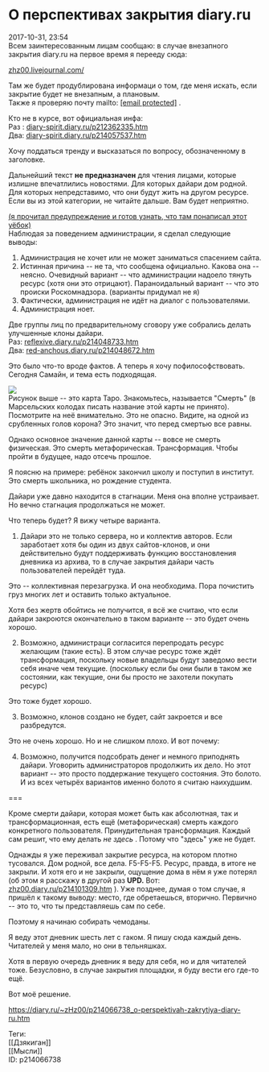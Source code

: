 О перспективах закрытия diary.ru
=================================

   
 2017-10-31, 23:54   
  Всем заинтересованным лицам сообщаю: в случае внезапного закрытия diary.ru на первое время я перееду сюда:   
   
  [zhz00.livejournal.com/](https://zhz00.livejournal.com/)    
   
 Там же будет продублирована информаци о том, где меня искать, если закрытие будет не внезапным, а плановым.   
 Также я проверяю почту mailto:  [[email protected]](/cdn-cgi/l/email-protection)  .   
   
 Кто не в курсе, вот официальная инфа:   
 Раз :  [diary-spirit.diary.ru/p212362335.htm](http://diary-spirit.diary.ru/p212362335.htm)    
 Два:  [diary-spirit.diary.ru/p214057537.htm](http://diary-spirit.diary.ru/p214057537.htm)    
   
 Хочу поддаться тренду и высказаться по вопросу, обозначенному в заголовке.   
   
 Дальнейший текст  **не предназначен**  для чтения лицами, которые излишне впечатлились новостями. Для которых дайари дом родной. Для которых непредставимо, что они будут жить на другом ресурсе. Если вы из этой категории, не читайте дальше. Вам будет неприятно.   
   
  [(я прочитал предупреждение и готов узнать, что там понаписал этот уёбок)](https://zHz00.diary.ru/p214066738.htm?index=1#linkmore214066738m1)      
 Наблюдая за поведением администрации, я сделал следующие выводы:   
 1. Администрация не хочет или не может заниматься спасением сайта.   
 2. Истинная причина -- не та, что сообщена официально. Какова она -- неясно. Очевидный вариант -- что администрации надоело тянуть ресурс (хотя они это отрицают). Параноидальный вариант -- что это происки Роскомнадзора. (варианты придумал не я)   
 3. Фактически, администрация не идёт на диалог с пользователями.   
 4. Администрация ноет.   
   
 Две группы лиц по предварительному сговору уже собрались делать улучшенные клоны дайари.   
 Раз:  [reflexive.diary.ru/p214048733.htm](http://reflexive.diary.ru/p214048733.htm)    
 Два:  [red-anchous.diary.ru/p214048672.htm](http://red-anchous.diary.ru/p214048672.htm)    
   
 Это было что-то вроде фактов. А теперь я хочу пофилософствовать. Сегодня Самайн, и тема есть подходящая.   
   
  ![](https://i.imgur.com/ePR5gtj.jpg)    
 Рисунок выше -- это карта Таро. Знакомьтесь, называется "Смерть" (в Марсельских колодах писать название этой карты не принято). Посмотрите на неё внимательно. Это не опасно. Видите, на одной из срубленных голов корона? Это значит, что перед смертью все равны.   
   
 Однако основное значение данной карты -- вовсе не смерть физическая. Это смерть метафорическая. Трансформация. Чтобы пройти в будущее, надо отсечь прошлое.   
   
 Я поясню на примере: ребёнок закончил школу и поступил в институт. Это смерть школьника, но рождение студента.   
   
 Дайари уже давно находится в стагнации. Меня она вполне устраивает. Но вечно стагнация продолжаться не может.   
   
 Что теперь будет? Я вижу четыре варианта.   
   
 1. Дайари это не только сервера, но и коллектив авторов. Если заработает хотя бы один из двух сайтов-клонов, и они действительно будут поддерживать функцию восстановления дневника из архива, то в случае закрытия дайари часть пользователей перейдёт туда.   
   
 Это -- коллективная перезагрузка. И она необходима. Пора почистить груз многих лет и оставить только актуальное.   
   
 Хотя без жертв обойтись не получится, я всё же считаю, что если дайари закроются окончательно в таком варианте -- это будет очень хорошо.   
   
 2. Возможно, администраци согласится перепродать ресурс желающим (такие есть). В этом случае ресурс тоже ждёт трансформация, поскольку новые владельцы будут заведомо вести себя иначе чем текущие. (поскольку если бы они были в таком же состоянии, как текущие, они бы просто не захотели покупать ресурс)   
   
 Это тоже будет хорошо.   
   
 3. Возможно, клонов создано не будет, сайт закроется и все разбредутся.   
   
 Это не очень хорошо. Но и не слишком плохо. И вот почему:   
   
 4. Возможно, получится подсобрать денег и немного приподнять дайари. Уговорить администраторов продолжить их дело. Но этот вариант -- это просто поддержание текущего состояния. Это болото. И из всех четырёх вариантов именно болото я считаю наихудшим.   
   
 ===   
   
 Кроме смерти дайари, которая может быть как абсолютная, так и трансформационная, есть ещё (метафорическая) смерть каждого конкретного пользователя. Принудительная трансформация. Каждый сам решит, что ему делать  *не здесь*  . Потому что "здесь" уже не будет.   
   
 Однажды я уже переживал закрытие ресурса, на котором плотно тусовался. Дом родной, все дела. F5-F5-F5. Ресурс, правда, в итоге не закрыли. И хотя его и не закрыли, ощущение дома в нём я уже потерял (об этом я расскажу в другой раз  **UPD.**  Вот:  [zhz00.diary.ru/p214101309.htm](Дом,%20который%20я%20потерял%20как%20умирал%20nnm-club)  ). Уже позднее, думая о том случае, я пришёл к такому выводу: место, где обретаешься, вторично. Первично -- это то, что ты представляешь сам по себе.   
   
 Поэтому я начинаю собирать чемоданы.   
   
 Я веду этот дневник шесть лет с гаком. Я пишу сюда каждый день. Читателей у меня мало, но они в тельняшках.   
   
 Хотя в первую очередь дневник я веду для себя, но и для читателей тоже. Безусловно, в случае закрытия площадки, я буду вести его где-то ещё.   
   
 Вот моё решение.   
     
    
 <https://diary.ru/~zHz00/p214066738_o-perspektivah-zakrytiya-diary-ru.htm>   
   
 Теги:   
 [[Дзякиган]]   
 [[Мысли]]   
 ID: p214066738